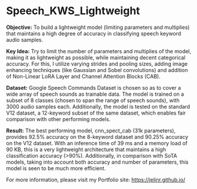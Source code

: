 # Speech_KWS_Lightweight
**Objective:**  To build a lightweight model (limiting parameters and multiplies) that maintains a high degree of accuracy in classifying speech keyword audio samples. 

**Key Idea:**  Try to limit the number of parameters and multiplies of the model, making it as lightweight as possible, while maintaining decent categorical accuracy. For this, I utilize varying strides and pooling sizes, adding image enhancing techniques (like Gaussian and Sobel convolutions) and addition of Non-Linear LoRA Layer and Channel Attention Blocks (CAB). 

**Dataset:** Google Speech Commands Dataset is chosen so as to cover a wide array of speech sounds as trainable data. The model is trained on a subset of 8 classes (chosen to span the range of speech sounds), with 3000 audio samples each. Additionally, the model is tested on the standard V12 dataset, a 12-keyword subset of the same dataset, which enables fair comparison with other performing models. 

**Result:** The best performing model, cnn_spect_cab (31k parameters), provides 92.5% accuracy on the 8-keyword dataset and 90.25% accuracy on the V12 dataset. With an inference time of 39 ms and a memory load of 90 KB, this is a very lightweight architecture that maintains a high classification accuracy (>90%). Additionally, in comparison with SoTA models, taking into account both accuracy and number of parameters, this model is seen to be much more efficient.

For more information, please visit my Portfolio site: https://jelinr.github.io/
